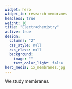 ```yaml
---
widget: hero
widget_id: research-membranes
headless: true
weight: 10
title: "Electrochemistry"
active: true
design:
  columns: "2"
  css_style: null
  css_class: null
  background:
    image: ""
    text_color_light: false
hero_media: ix_membranes.jpg
---
```

We study membranes.